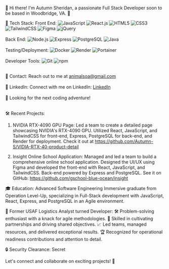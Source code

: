 👋 Hi there! I'm Autumn Sheridan, a passionate Full Stack Developer soon to be based in Woodbridge, VA. 🌟

🔧 Tech Stack: 
Front End: ![JavaScript](https://img.shields.io/badge/-JavaScript-yellow?logo=javascript)
            ![React.js](https://img.shields.io/badge/-React.js-blue?logo=react)
            ![HTML5](https://img.shields.io/badge/-HTML5-orange?logo=html5)
            ![CSS3](https://img.shields.io/badge/-CSS3-blueviolet?logo=css3)
            ![TailwindCSS](https://img.shields.io/badge/-TailwindCSS-38B2AC?logo=tailwind-css)
            ![Figma](https://img.shields.io/badge/-Figma-F24E1E?logo=figma)
            ![jQuery](https://img.shields.io/badge/-jQuery-blue?logo=jquery)<br></br>
Back End:  ![Node.js](https://img.shields.io/badge/-Node.js-339933?logo=node.js)
            ![Express](https://img.shields.io/badge/-Express-000000?logo=express)
            ![PostgreSQL](https://img.shields.io/badge/-PostgreSQL-336791?logo=postgresql)
            ![Java](https://img.shields.io/badge/-Java-007396?logo=java)<br></br>
Testing/Deployment: ![Docker](https://img.shields.io/badge/-Docker-2496ED?logo=docker)
                    ![Render](https://img.shields.io/badge/-Render-FF6E4C?logo=render)
                    ![Portainer](https://img.shields.io/badge/-Portainer-07BC0C?logo=portainer)<br></br>
Developer Tools: ![Git](https://img.shields.io/badge/-Git-F05032?logo=git)
                 ![npm](https://img.shields.io/badge/-npm-CB3837?logo=npm)<br></br>
                 
📧 Contact: Reach out to me at animalsoa@gmail.com<br></br>
💼 LinkedIn: Connect with me on LinkedIn: [LinkedIn](https://www.linkedin.com/in/autumn-r-sheridan/)<br></br>
🚀 Looking for the next coding adventure!<br></br>

🛠️ Recent Projects:
1. NVIDIA RTX-4090 GPU Page: Led a team to create a detailed page showcasing NVIDIA's RTX-4090 GPU. Utilized React, JavaScript, and TailwindCSS for front-end, Express, PostgreSQL for back-end, and Render for deployment. Check it out at https://github.com/Autumn-S/VIDIA-RTX-40-product-detail

2. Insight Online School Application: Managed and led a team to build a comprehensive online school application. Designed the UI/UX using Figma and developed the front-end with React, JavaScript, and TailwindCSS. Back-end powered by Express and PostgreSQL. See it on GitHub: https://github.com/gschool-blue-ocean/insight

🎓 Education: Advanced Software Engineering Immersive graduate from Operation Level-Up, specializing in Full-Stack development with JavaScript, React, Express, and PostgreSQL in an Agile environment.

🚀 Former USAF Logistics Analyst turned Developer:
🛠️ Problem-solving enthusiast with a knack for agile methodologies.
🤝 Skilled in cultivating partnerships and driving shared objectives.
📈 Led teams, managed resources, and delivered exceptional results.
🏆 Recognized for operational readiness contributions and attention to detail.

🔒 Security Clearance: Secret

Let's connect and collaborate on exciting projects! 🤝
